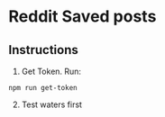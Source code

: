 # Reddit Saved posts

## Instructions

1. Get Token. Run:

```ssh
npm run get-token
```

2. Test waters first
